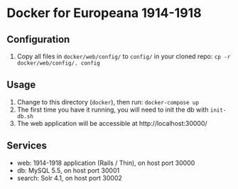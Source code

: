 Docker for Europeana 1914-1918
==============================

## Configuration

1. Copy all files in `docker/web/config/` to `config/` in your cloned repo:
  `cp -r docker/web/config/. config`

## Usage

1. Change to this directory (`docker`), then run: `docker-compose up`
2. The first time you have it running, you will need to init the db with
  `init-db.sh`
3. The web application will be accessible at http://localhost:30000/

## Services

* web: 1914-1918 application (Rails / Thin), on host port 30000
* db: MySQL 5.5, on host port 30001
* search: Solr 4.1, on host port 30002
